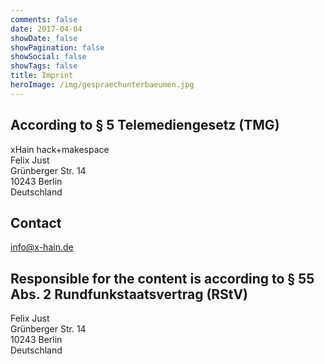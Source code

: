 ```yaml
---
comments: false
date: 2017-04-04
showDate: false
showPagination: false
showSocial: false
showTags: false
title: Imprint
heroImage: /img/gespraechunterbaeumen.jpg
---
```


## According to § 5 Telemediengesetz (TMG)
xHain hack+makespace</br>
Felix Just</br>
Grünberger Str. 14</br>
10243 Berlin</br>
Deutschland

## Contact
[info@x-hain.de](mailto:info@x-hain.de)

## Responsible for the content is according to § 55 Abs. 2 Rundfunkstaatsvertrag (RStV)
Felix Just</br>
Grünberger Str. 14</br>
10243 Berlin</br>
Deutschland